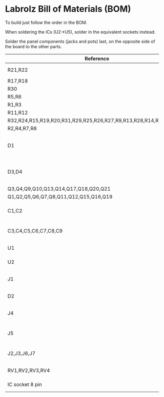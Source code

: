 # Labrolz Bill of Materials (BOM)

To build just follow the order in the BOM.

When soldering the ICs (U2->U5), solder in the equivalent sockets instead.

Solder the panel components (jacks and pots) last, on the opposite side of the board to the other parts.

| Reference | Quantity | Part | Notes |
|-----------|----------|------|-------|
| R21,R22 | 2 | 1k or 10k | Output resistor |
| R17,R18 | 2 | 10k | |
| R30 | 1 | 100k | |
| R5,R6 | 2 | 2.2k | |
| R1,R3 | 2 | 220k | |
| R11,R12 | 2 | 2.2M | |
| R32,R24,R15,R19,R20,R31,R29,R25,R26,R27,R9,R13,R28,R14,R23,R16,R10 | 17 | 4.7k |
| R2,R4,R7,R8 | 4 | 470k | |
| D1 | 1 | 1N4001 | Reverse voltage protection diode |
| D3,D4 | 2 | BAT85 | Negative voltage protection diodes |
| Q3,Q4,Q9,Q10,Q13,Q14,Q17,Q18,Q20,Q21 | 10 | BC547 | |
| Q1,Q2,Q5,Q6,Q7,Q8,Q11,Q12,Q15,Q16,Q19 | 11 | BC557 | |
| C1,C2 | 2 | 10uF | Power conditioning caps |
| C3,C4,C5,C6,C7,C8,C9 | 7 | Choose your own | Hairy caps, see build note |
| U1 | 1 | L78L09 TO92 | Voltage regulator |
| U2 | 1 | TL072 | or use TL084 |
| J1 | 1 | Eurorack 2x5 shrouded male | |
| D2 | 1 | 3mm LED_D3.0mm | Standard brightness | 
| J4 | 1 | 2x4 female pin header socket | |
| J5 | 1 | 2x3 female pin header socket | |
| J2,J3,J6,J7 | 4 | Thonkiconn 3.5mm mono socket | |
| RV1,RV2,RV3,RV4 | 4 | 10k 9mm potentiometer | |
| IC socket 8 pin | 1 | DIP 8 pin socket | |